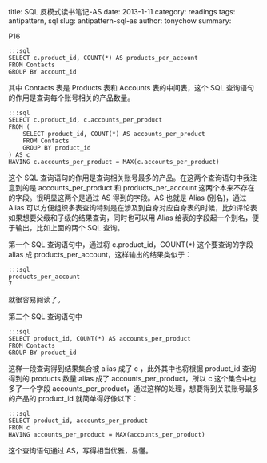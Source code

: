 title: SQL 反模式读书笔记-AS
date: 2013-1-11
category: readings
tags: antipattern, sql
slug: antipattern-sql-as
author: tonychow
summary: 

P16

    :::sql
    SELECT c.product_id, COUNT(*) AS products_per_account
    FROM Contacts
    GROUP BY account_id

其中 Contacts 表是 Products 表和 Accounts 表的中间表，这个 SQL 查询语句的作用是查询每个账号相关的产品数量。

    :::sql
    SELECT c.product_id, c.accounts_per_product
    FROM (
        SELECT product_id, COUNT(*) AS accounts_per_product
        FROM Contacts
        GROUP BY product_id
    ) AS c
    HAVING c.accounts_per_product = MAX(c.accounts_per_product)

这个 SQL 查询语句的作用是查询相关账号最多的产品。在这两个查询语句中我注意到的是 accounts_per_product 和 products_per_account 这两个本来不存在的字段。很明显这两个是通过 AS 得到的字段。AS 也就是 Alias (别名)，通过 Alias 可以方便组织多表查询特别是在涉及到自身对应自身表的时候，比如评论表如果想要父级和子级的结果查询，同时也可以用 Alias 给表的字段起一个别名，便于输出，比如上面的两个 SQL 查询。

第一个 SQL 查询语句中，通过将 c.product_id，COUNT(*) 这个要查询的字段 alias 成 products_per_account，这样输出的结果类似于：

    :::sql
    products_per_account
    7

就很容易阅读了。

第二个 SQL 查询语句中

    :::sql
    SELECT product_id, COUNT(*) AS accounts_per_product
    FROM Contacts
    GROUP BY product_id

这样一段查询得到结果集合被 alias 成了 c ，此外其中也将根据 product_id 查询得到的 products 数量 alias 成了 accounts_per_product，所以 c 这个集合中也多了一个字段 accounts_per_product，通过这样的处理，想要得到关联账号最多的产品的 product_id 就简单得好像以下：

    :::sql
    SELECT product_id, accounts_per_product
    FROM c 
    HAVING accounts_per_product = MAX(accounts_per_product)

这个查询语句通过 AS，写得相当优雅，易懂。

